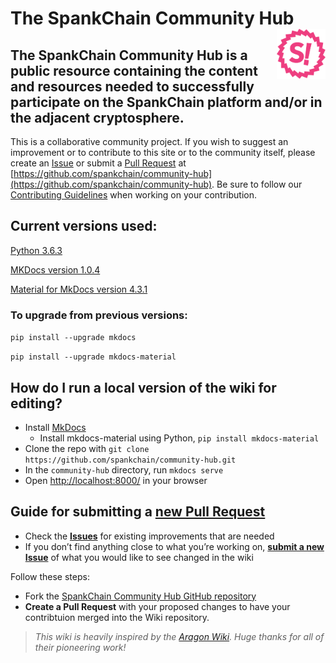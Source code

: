 # The SpankChain Community Hub <img align="right" src="docs/images/spankLogo.png" height="80px" />

## The SpankChain Community Hub is a public resource containing the content and resources needed to successfully participate on the SpankChain platform and/or in the adjacent cryptosphere.

This is a collaborative community project. If you wish to suggest an improvement or to contribute to this site or to the community itself, please create an [Issue](https://github.com/spankchain/community-hub/issues) or submit a [Pull Request](https://github.com/spankchain/community-hub/pulls) at [https://github.com/spankchain/community-hub](https://github.com/spankchain/community-hub). Be sure to follow our [Contributing Guidelines](/CONTRIBUTING.md) when working on your contribution.

## Current versions used:
[Python 3.6.3](https://www.python.org/downloads/)

[MKDocs version 1.0.4](http://www.mkdocs.org/about/release-notes/)

[Material for MkDocs version 4.3.1](https://squidfunk.github.io/mkdocs-material/release-notes/)

### To upgrade from previous versions:
`pip install --upgrade mkdocs`

`pip install --upgrade mkdocs-material`

## How do I run a local version of the wiki for editing?

- Install [MkDocs](http://www.mkdocs.org/)
  - Install mkdocs-material using Python, `pip install mkdocs-material`
- Clone the repo with `git clone https://github.com/spankchain/community-hub.git`
- In the `community-hub` directory, run `mkdocs serve`
- Open [http://localhost:8000/](http://localhost:8000/) in your browser

## Guide for submitting a [new Pull Request](https://github.com/spankchain/community-hub/pulls)

- Check the [**Issues**](https://github.com/spankchain/community-hub/issues) for existing improvements that are needed
- If you don’t find anything close to what you’re working on, [**submit a new Issue**](https://github.com/spankchain/community-hub/issues/new) of what you would like to see changed in the wiki

Follow these steps:

- Fork the [SpankChain Community Hub GitHub repository](https://github.com/spankchain/community-hub)
- **Create a Pull Request** with your proposed changes to have your contribtuion merged into the Wiki repository.


> _This wiki is heavily inspired by the [Aragon Wiki](https://github.com/aragon/aragon-wiki/). Huge thanks for all of their pioneering work!_
